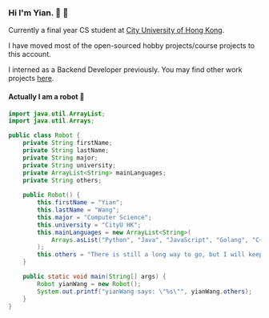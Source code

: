 ### Hi I'm Yian. 👋 🌳

<!--
**clikiii/clikiii** is a ✨ _special_ ✨ repository because its `README.md` (this file) appears on your GitHub profile.

Here are some ideas to get you started:

- 🔭 I’m currently working on ...
- 🌱 I’m currently learning ...
- 👯 I’m looking to collaborate on ...
- 🤔 I’m looking for help with ...
- 💬 Ask me about ...
- 📫 How to reach me: ...
- 😄 Pronouns: ...
- ⚡ Fun fact: ...
-->

Currently a final year CS student at [City University of Hong Kong](https://www.cityu.edu.hk/).

I have moved most of the open-sourced hobby projects/course projects to this account. 

I interned as a Backend Developer previously. You may find other work projects [here](https://github.com/YianW).


#### Actually I am a robot 🤖️
```Java
import java.util.ArrayList;
import java.util.Arrays;

public class Robot {
    private String firstName;
    private String lastName;
    private String major;
    private String university;
    private ArrayList<String> mainLanguages;
    private String others;
    
    public Robot() {
        this.firstName = "Yian";
        this.lastName = "Wang";
        this.major = "Computer Science";
        this.university = "CityU HK";
        this.mainLanguages = new ArrayList<String>(
            Arrays.asList("Python", "Java", "JavaScript", "Golang", "C++")
        );
        this.others = "There is still a long way to go, but I will keep moving. By the way, I like trees.";
    }

    public static void main(String[] args) {
        Robot yianWang = new Robot();
        System.out.printf("yianWang says: \"%s\"", yianWang.others);
    }
}
```
